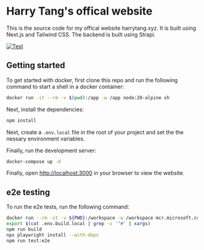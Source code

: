 # Harry Tang's offical website

This is the source code for my offical website harrytang.xyz. It is built using Next.js and Tailwind CSS. The backend is built using Strapi.

[![Test](https://github.com/harrytang/web/actions/workflows/test.yaml/badge.svg?branch=main)](https://github.com/harrytang/web/actions/workflows/test.yaml)

## Getting started

To get started with docker, first clone this repo and run the following command to start a shell in a docker container:

```bash
docker run -it --rm -v $(pwd):/app -w /app node:20-alpine sh
```

Next, install the dependencies:

```bash
npm install
```

Next, create a `.env.local` file in the root of your project and set the the nessary environment variables.

Finally, run the development server:

```bash
docker-compose up -d
```

Finally, open [http://localhost:3000](http://localhost:3000) in your browser to view the website.

## e2e testing

To run the e2e tests, run the following command:

```bash
docker run --rm -it -v ${PWD}:/workspace -w /workspace mcr.microsoft.com/playwright:latest bash
export $(cat .env.build.local | grep -v '^#' | xargs)
npm run build
npx playwright install --with-deps
npm run test:e2e
```
